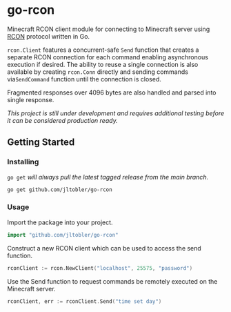 # go-rcon

Minecraft RCON client module for connecting to Minecraft server using [RCON](https://wiki.vg/RCON) protocol written in Go.

`rcon.Client` features a concurrent-safe `Send` function that creates a separate RCON connection for each command enabling asynchronous execution if desired. 
The ability to reuse a single connection is also available by creating `rcon.Conn` directly and sending commands via`SendCommand` function until the connection is closed.

Fragmented responses over 4096 bytes are also handled and parsed into single response.

*This project is still under development and requires additional testing before it can be considered production ready.*

## Getting Started

### Installing

`go get` *will always pull the latest tagged release from the main branch.*

```sh
go get github.com/jltobler/go-rcon
```

### Usage

Import the package into your project.

```go
import "github.com/jltobler/go-rcon"
```

Construct a new RCON client which can be used to access the send function.

```go
rconClient := rcon.NewClient("localhost", 25575, "password")
```

Use the Send function to request commands be remotely executed on the Minecraft server.

```go
rconClient, err := rconClient.Send("time set day")
```
